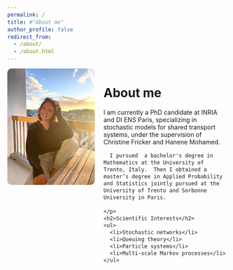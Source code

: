 ```yaml
---
permalink: /
title: #"About me"
author_profile: false
redirect_from: 
  - /about/
  - /about.html
---
```


<div style="display: flex; align-items: flex-start; gap: 20px;">

  <div>
    <img src="/images/profile_pic.jpeg" alt="Alessia Rigonat" style="max-width: 200px; border-radius: 10px;">
  </div>

  <div style="flex: 1;">
    <h1>About me</h1>
    <p>
      I am currently a PhD candidate at INRIA and DI ENS Paris, specializing in stochastic models for shared transport systems, under the supervision of Christine Fricker and Hanene Mohamed.

      I pursued  a bachelor's degree in Mathematics at the University of Trento, Italy.  Then I obtained a master’s degree in Applied Probability and Statistics jointly pursued at the University of Trento and Sorbonne University in Paris.

    </p>
    <h2>Scientific Interests</h2>
    <ul>
      <li>Stochastic networks</li>
      <li>Queuing theory</li>
      <li>Particle systems</li>
      <li>Multi-scale Markov processes</li>
    </ul>
  </div>

</div>
